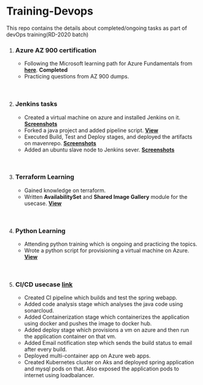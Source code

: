 
# Training-Devops

This repo contains the details about completed/ongoing tasks as part of devOps training(RD-2020 batch)

 1. ### Azure AZ 900 certification
    - Following the Microsoft learning path for Azure Fundamentals from **[here](https://docs.microsoft.com/en-us/learn/paths/azure-fundamentals/)**.  **Completed**
    - Practicing questions from AZ 900 dumps.
<br/>

 2. ### Jenkins tasks
    -  Created a virtual machine on azure and installed Jenkins on it. **[Screenshots](https://github.com/sachinshrma/Training-Devops/blob/master/Jenkins/Docs/InstallJenkins.pdf)**
    - Forked a java project and added pipeline script. **[View](https://github.com/sachinshrma/Training-Devops/blob/master/Jenkins/JenkinsJob/Jenkinsfile)**
    - Executed Build, Test and Deploy stages, and deployed the artifacts on mavenrepo. **[Screenshots](https://github.com/sachinshrma/Training-Devops/blob/master/Jenkins/Docs/DeployPipeline.pdf)**    
    - Added an ubuntu slave node to Jenkins sever. **[Screenshots](https://github.com/sachinshrma/Training-Devops/blob/master/Jenkins/Docs/SlaveNode.pdf)**    
<br/>

 3. ### Terraform Learning
    - Gained knowledge on terraform.
    - Written **AvailabilitySet** and **Shared Image Gallery** module for the usecase. **[View](https://github.com/sachinshrma/Training-Devops/tree/master/Terraform/Modules/Compute)**
<br/>

 4. ### Python Learning
    - Attending python training which is ongoing and practicing the topics.
    - Wrote a python script for provisioning a virtual machine on Azure. **[View](https://github.com/sachinshrma/Training-Devops/tree/master/Python/Azure/Compute)**
 <br/>
 
 5. ### CI/CD usecase **[link](https://github.com/sachinshrma/spring-petclinic)**
    - Created CI pipeline which builds and test the spring webapp.
    - Added code analysis stage which analyses the java code using sonarcloud.
    - Added Containerization stage which containerizes the application using docker and pushes the image to docker hub.
    - Added deploy stage which provisions a vm on azure and then run the application container on that vm.
    - Added Email notification step which sends the build status to email after every build.
    - Deployed multi-container app on Azure web apps.
    - Created Kubernetes cluster on Aks and deployed spring application and mysql pods on that. Also exposed the application pods to internet using loadbalancer.

